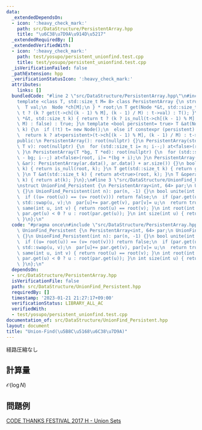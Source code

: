 ```yaml
---
data:
  _extendedDependsOn:
  - icon: ':heavy_check_mark:'
    path: src/DataStructure/PersistentArray.hpp
    title: "\u6C38\u7D9A\u914D\u5217"
  _extendedRequiredBy: []
  _extendedVerifiedWith:
  - icon: ':heavy_check_mark:'
    path: test/yosupo/persistent_unionfind.test.cpp
    title: test/yosupo/persistent_unionfind.test.cpp
  _isVerificationFailed: false
  _pathExtension: hpp
  _verificationStatusIcon: ':heavy_check_mark:'
  attributes:
    links: []
  bundledCode: "#line 2 \"src/DataStructure/PersistentArray.hpp\"\n#include <vector>\n\
    template <class T, std::size_t M= 8> class PersistentArray {\n struct Node {\n\
    \  T val;\n  Node *ch[M];\n } * root;\n T get(Node *&t, std::size_t k) { return\
    \ t ? (k ? get(t->ch[(k - 1) % M], (k - 1) / M) : t->val) : T(); }\n bool is_null(Node\
    \ *&t, std::size_t k) { return t ? (k ? is_null(t->ch[(k - 1) % M], (k - 1) /\
    \ M) : false) : true; }\n template <bool persistent= true> T &at(Node *&t, std::size_t\
    \ k) {\n  if (!t) t= new Node();\n  else if constexpr (persistent) t= new Node(*t);\n\
    \  return k ? at<persistent>(t->ch[(k - 1) % M], (k - 1) / M) : t->val;\n }\n\
    public:\n PersistentArray(): root(nullptr) {}\n PersistentArray(std::size_t n,\
    \ T v): root(nullptr) {\n  for (std::size_t i= n; i--;) at<false>(root, i)= v;\n\
    \ }\n PersistentArray(T *bg, T *ed): root(nullptr) {\n  for (std::size_t i= ed\
    \ - bg; i--;) at<false>(root, i)= *(bg + i);\n }\n PersistentArray(const std::vector<T>\
    \ &ar): PersistentArray(ar.data(), ar.data() + ar.size()) {}\n bool is_null(std::size_t\
    \ k) { return is_null(root, k); }\n T get(std::size_t k) { return get(root, k);\
    \ }\n T &at(std::size_t k) { return at<true>(root, k); }\n T &operator[](std::size_t\
    \ k) { return at(k); }\n};\n#line 3 \"src/DataStructure/UnionFind_Persistent.hpp\"\
    \nstruct UnionFind_Persistent {\n PersistentArray<int, 64> par;\n UnionFind_Persistent()\
    \ {}\n UnionFind_Persistent(int n): par(n, -1) {}\n bool unite(int u, int v) {\n\
    \  if ((u= root(u)) == (v= root(v))) return false;\n  if (par.get(u) > par.get(v))\
    \ std::swap(u, v);\n  par[u]+= par.get(v), par[v]= u;\n  return true;\n }\n bool\
    \ same(int u, int v) { return root(u) == root(v); }\n int root(int u) { return\
    \ par.get(u) < 0 ? u : root(par.get(u)); }\n int size(int u) { return -par.get(root(u));\
    \ }\n};\n"
  code: "#pragma once\n#include \"src/DataStructure/PersistentArray.hpp\"\nstruct\
    \ UnionFind_Persistent {\n PersistentArray<int, 64> par;\n UnionFind_Persistent()\
    \ {}\n UnionFind_Persistent(int n): par(n, -1) {}\n bool unite(int u, int v) {\n\
    \  if ((u= root(u)) == (v= root(v))) return false;\n  if (par.get(u) > par.get(v))\
    \ std::swap(u, v);\n  par[u]+= par.get(v), par[v]= u;\n  return true;\n }\n bool\
    \ same(int u, int v) { return root(u) == root(v); }\n int root(int u) { return\
    \ par.get(u) < 0 ? u : root(par.get(u)); }\n int size(int u) { return -par.get(root(u));\
    \ }\n};\n"
  dependsOn:
  - src/DataStructure/PersistentArray.hpp
  isVerificationFile: false
  path: src/DataStructure/UnionFind_Persistent.hpp
  requiredBy: []
  timestamp: '2023-01-21 21:27:17+09:00'
  verificationStatus: LIBRARY_ALL_AC
  verifiedWith:
  - test/yosupo/persistent_unionfind.test.cpp
documentation_of: src/DataStructure/UnionFind_Persistent.hpp
layout: document
title: "Union-Find(\u5B8C\u5168\u6C38\u7D9A)"
---
```

経路圧縮なし
## 計算量
$\mathcal{O}(\log N)$
## 問題例
[CODE THANKS FESTIVAL 2017 H - Union Sets](https://atcoder.jp/contests/code-thanks-festival-2017/tasks/code_thanks_festival_2017_h)